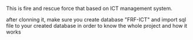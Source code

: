 This is fire and rescue force that based on ICT management system.

after clonning it,  make sure you create database "FRF-ICT" and import sql file to your created database in order to know the whole project and how it works
